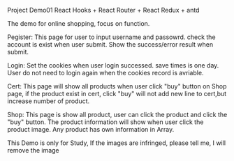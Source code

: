 Project Demo01
React Hooks + React Router + React Redux + antd 

The demo for online shopping, focus on function.

Pegister: 
This page for user to input username and passowrd. check the account is exist when user submit.
Show the success/error result when submit.

Login:
Set the cookies when user login successed. save times is one day.
User do not need to login again when the cookies record is avriable.

Cert: 
This page will show all products when user click "buy" button on Shop page,
if the product exist in cert, click "buy" will not add new line to cert,but increase number of product.

Shop: 
This page is show all product, user can click the product and click the "buy" button.
The product information will show when user click the product image. Any product has own information in Array.

This Demo is only for Study,
If the images are infringed, please tell me, I will remove the image

